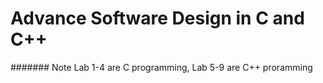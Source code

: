 # Advance Software Design in C and C++

####### Note
Lab 1-4 are C programming, Lab 5-9 are C++ proramming

